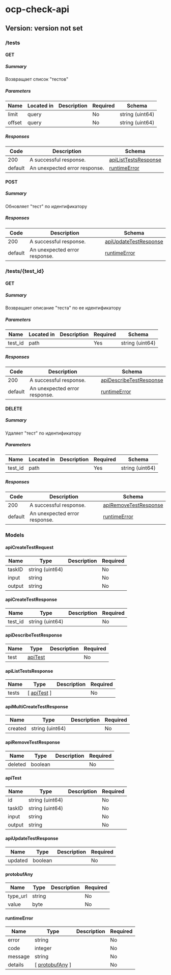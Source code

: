 # ocp-check-api

## Version: version not set

### /tests

#### GET
##### Summary

Возвращает список "тестов"

##### Parameters

| Name | Located in | Description | Required | Schema |
| ---- | ---------- | ----------- | -------- | ---- |
| limit | query |  | No | string (uint64) |
| offset | query |  | No | string (uint64) |

##### Responses

| Code | Description | Schema |
| ---- | ----------- | ------ |
| 200 | A successful response. | [apiListTestsResponse](#apilisttestsresponse) |
| default | An unexpected error response. | [runtimeError](#runtimeerror) |

#### POST
##### Summary

Обновляет "тест" по идентификатору

##### Responses

| Code | Description | Schema |
| ---- | ----------- | ------ |
| 200 | A successful response. | [apiUpdateTestResponse](#apiupdatetestresponse) |
| default | An unexpected error response. | [runtimeError](#runtimeerror) |

### /tests/{test_id}

#### GET
##### Summary

Возвращает описание "теста" по ее идентификатору

##### Parameters

| Name | Located in | Description | Required | Schema |
| ---- | ---------- | ----------- | -------- | ---- |
| test_id | path |  | Yes | string (uint64) |

##### Responses

| Code | Description | Schema |
| ---- | ----------- | ------ |
| 200 | A successful response. | [apiDescribeTestResponse](#apidescribetestresponse) |
| default | An unexpected error response. | [runtimeError](#runtimeerror) |

#### DELETE
##### Summary

Удаляет "тест" по идентификатору

##### Parameters

| Name | Located in | Description | Required | Schema |
| ---- | ---------- | ----------- | -------- | ---- |
| test_id | path |  | Yes | string (uint64) |

##### Responses

| Code | Description | Schema |
| ---- | ----------- | ------ |
| 200 | A successful response. | [apiRemoveTestResponse](#apiremovetestresponse) |
| default | An unexpected error response. | [runtimeError](#runtimeerror) |

### Models

#### apiCreateTestRequest

| Name | Type | Description | Required |
| ---- | ---- | ----------- | -------- |
| taskID | string (uint64) |  | No |
| input | string |  | No |
| output | string |  | No |

#### apiCreateTestResponse

| Name | Type | Description | Required |
| ---- | ---- | ----------- | -------- |
| test_id | string (uint64) |  | No |

#### apiDescribeTestResponse

| Name | Type | Description | Required |
| ---- | ---- | ----------- | -------- |
| test | [apiTest](#apitest) |  | No |

#### apiListTestsResponse

| Name | Type | Description | Required |
| ---- | ---- | ----------- | -------- |
| tests | [ [apiTest](#apitest) ] |  | No |

#### apiMultiCreateTestResponse

| Name | Type | Description | Required |
| ---- | ---- | ----------- | -------- |
| created | string (uint64) |  | No |

#### apiRemoveTestResponse

| Name | Type | Description | Required |
| ---- | ---- | ----------- | -------- |
| deleted | boolean |  | No |

#### apiTest

| Name | Type | Description | Required |
| ---- | ---- | ----------- | -------- |
| id | string (uint64) |  | No |
| taskID | string (uint64) |  | No |
| input | string |  | No |
| output | string |  | No |

#### apiUpdateTestResponse

| Name | Type | Description | Required |
| ---- | ---- | ----------- | -------- |
| updated | boolean |  | No |

#### protobufAny

| Name | Type | Description | Required |
| ---- | ---- | ----------- | -------- |
| type_url | string |  | No |
| value | byte |  | No |

#### runtimeError

| Name | Type | Description | Required |
| ---- | ---- | ----------- | -------- |
| error | string |  | No |
| code | integer |  | No |
| message | string |  | No |
| details | [ [protobufAny](#protobufany) ] |  | No |
